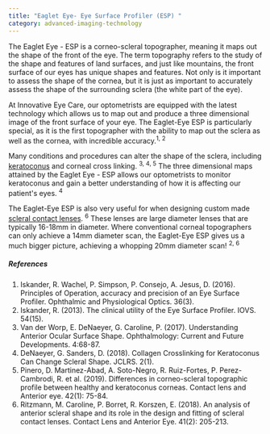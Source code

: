 ```yaml
---
title: "Eaglet Eye- Eye Surface Profiler (ESP) "
category: advanced-imaging-technology
---
```

<div class="employee-heading">
<p><p>The Eaglet Eye - ESP is a corneo-scleral topographer, meaning it maps out the shape of the front of the eye. The term topography refers to the study of the shape and features of land surfaces, and just like mountains, the front surface of our eyes has unique shapes and features. Not only is it important to assess the shape of the cornea, but it is just as important to accurately assess the shape of the surrounding sclera (the white part of the eye). </p> 

<p>At Innovative Eye Care, our optometrists are equipped with the latest technology which allows us to map out and produce a three dimensional image of the front surface of your eye. The Eaglet-Eye ESP is particularly special, as it is the first topographer with the ability to map out the sclera as well as the cornea, with incredible accuracy.<sup>1, 2</sup> 

<p>Many conditions and procedures can alter the shape of the sclera, including <a href="/what-we-do/keratoconus">keratoconus</a> and corneal cross linking. <sup>3, 4, 5</sup> The three dimensional maps attained by the Eaglet Eye - ESP allows our optometrists to monitor keratoconus and gain a better understanding of how it is affecting our patient's eyes. <sup>4</sup> 

<p> The Eaglet-Eye ESP is also very useful for when designing custom made <a href="/what-we-do/scleral-contact-lenses">scleral contact lenses</a>. <sup>6</sup> These lenses are large diameter lenses that are typically 16-18mm in diameter. Where conventional corneal topographers can only achieve a 14mm diameter scan, the Eaglet-Eye ESP gives us a much bigger picture, achieving a whopping 20mm diameter scan! <sup>2, 6</sup> 


##### References

1. Iskander, R. Wachel, P. Simpson, P. Consejo, A. Jesus, D. (2016). Principles of Operation, accuracy and precision of an Eye Surface Profiler. Ophthalmic and Physiological Optics. 36(3). 
2. Iskander, R. (2013). The clinical utility of the Eye Surface Profiler. IOVS. 54(15).   
3. Van der Worp, E. DeNaeyer, G. Caroline, P. (2017). Understanding Anterior Ocular Surface Shape. Ophthalmology: Current and Future Developments. 4:68-87.  
4. DeNaeyer, G. Sanders, D. (2018). Collagen Crosslinking for Keratoconus Can Change Scleral Shape. JCLRS. 2(1).  
5. Pinero, D. Martinez-Abad, A. Soto-Negro, R. Ruiz-Fortes, P. Perez-Cambrodi, R. et al. (2019). Differences in corneo-scleral topographic profile between healthy and keratoconus corneas. Contact lens and Anterior eye. 42(1): 75-84.  
6. Ritzmann, M. Caroline, P. Borret, R. Korszen, E. (2018). An analysis of anterior scleral shape and its role in the design and fitting of scleral contact lenses. Contact Lens and Anterior Eye. 41(2): 205-213.